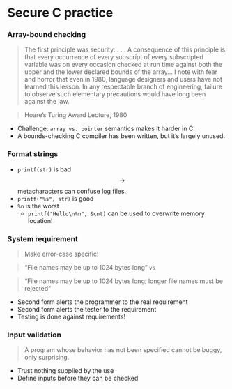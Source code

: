 # Secure C practice

### Array-bound checking
> The first principle was security: . . . A consequence of this principle is that every occurrence of every subscript of every subscripted variable was on every occasion checked at run time against both the upper and the lower declared bounds of the array... I note with fear and horror that even in 1980, language designers and users have not learned this lesson. In any respectable branch of engineering, failure to observe such elementary precautions would have long been against the law.

> Hoare’s Turing Award Lecture, 1980

* Challenge: `array vs. pointer` semantics makes it harder in C.
* A bounds-checking C compiler has been written, but it’s largely unused.

### Format strings
* `printf(str)` is bad $$\rightarrow$$ metacharacters can confuse log files.
* `printf("%s", str)` is good
* `%n` is the worst
    - `printf("Hello\n%n", &cnt)` can be used to overwrite memory location!

### System requirement
> Make error-case specific!

> “File names may be up to 1024 bytes long” `vs`

> “File names may be up to 1024 bytes long; longer file names must be rejected”

* Second form alerts the programmer to the real requirement
* Second form alerts the tester to the requirement
* Testing is done against requirements!

### Input validation
> A program whose behavior has not been specified cannot be buggy, only surprising.

* Trust nothing supplied by the use
* Define inputs before they can be checked






